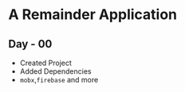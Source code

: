 # A Remainder Application

## Day - 00

- Created Project
- Added Dependencies
- `mobx`,`firebase` and more
